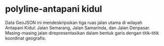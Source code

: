 # polyline-antapani kidul

Data GeoJSON ini mendeskripsikan tiga ruas jalan utama di wilayah Antapani Kidul: Jalan Semarang, Jalan Samarinda, dan Jalan Denpasar. Masing-masing jalan direpresentasikan dalam bentuk garis dengan titik-titik koordinat geografis.
